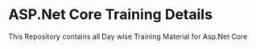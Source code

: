 # ASP.Net Core Training Details

This Repository contains all Day wise Training Material for Asp.Net Core

